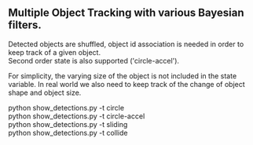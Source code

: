 ## Multiple Object Tracking with various Bayesian filters.    

Detected objects are shuffled, object id association is needed in order to keep track of a given object.   
Second order state is also supported ('circle-accel').   

For simplicity, the varying size of the object is not included in the state variable. In real world we also need to keep track of the change of object shape and object size.  

python show_detections.py -t circle  
python show_detections.py -t circle-accel    
python show_detections.py -t sliding  
python show_detections.py -t collide  


